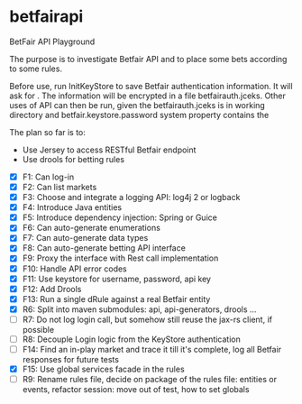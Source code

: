 # betfairapi
BetFair API Playground

The purpose is to investigate Betfair API and to place some bets according to some rules.

Before use, run InitKeyStore to save Betfair authentication information. It will ask for <keystore password> <betfair username> <betfair password> <betfair app key>. The information will be encrypted in a file betfairauth.jceks. Other uses of API can then
be run, given the betfairauth.jceks is in working directory and betfair.keystore.password system property contains the <keystore password> 

The plan so far is to:

 - Use Jersey to access RESTful Betfair endpoint
 - Use drools for betting rules  

- [X] F1: Can log-in
- [X] F2: Can list markets
- [X] F3: Choose and integrate a logging API: log4j 2 or logback
- [X] F4: Introduce Java entities
- [X] F5: Introduce dependency injection: Spring or Guice
- [X] F6: Can auto-generate enumerations
- [X] F7: Can auto-generate data types 
- [X] F8: Can auto-generate betting API interface
- [X] F9: Proxy the interface with Rest call implementation
- [X] F10: Handle API error codes
- [X] F11: Use keystore for username, password, api key
- [X] F12: Add Drools
- [X] F13: Run a single dRule against a real Betfair entity
- [X] R6: Split into maven submodules: api, api-generators, drools ...
- [ ] R7: Do not log login call, but somehow still reuse the jax-rs client, if possible
- [ ] R8: Decouple Login logic from the KeyStore authentication
- [ ] F14: Find an in-play market and trace it till it's complete, log all Betfair responses for future tests
- [X] F15: Use global services facade in the rules
- [ ] R9: Rename rules file, decide on package of the rules file: entities or events, refactor session: move out of test, how to set globals 
